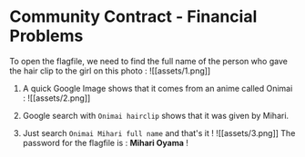# Community Contract - Financial Problems

To open the flagfile, we need to find the full name of the person who gave the hair clip to the girl on this photo : 
![[assets/1.png]]

1. A quick Google Image shows that it comes from an anime called Onimai : 
![[assets/2.png]]

2. Google search with `Onimai hairclip` shows that it was given by Mihari.
3. Just search `Onimai Mihari full name` and that's it ! 
![[assets/3.png]]
The password for the flagfile is : **Mihari Oyama** !
